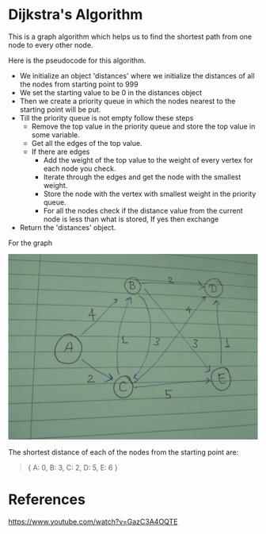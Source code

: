 # Dijkstra's Algorithm

This is a graph algorithm which helps us to find the shortest path from one node to every other node.

Here is the pseudocode for this algorithm.

* We initialize an object 'distances' where we initialize the distances of all the nodes from starting point
to 999
* We set the starting value to be 0 in the distances object
* Then we create a priority queue in which the nodes nearest to the starting point will be put.
* Till the priority queue is not empty follow these steps
    * Remove the top value in the priority queue and store the top value in some variable.
    * Get all the edges of the top value.
    * If there are edges
        * Add the weight of the top value to the weight of every vertex for each node you check.
        * Iterate through the edges and get the node with the smallest weight.
        * Store the node with the vertex with smallest weight in the priority queue.
        * For all the nodes check if the distance value from the current node is less than what is stored, 
            If yes then exchange
* Return the 'distances' object.
     

For the graph

[![solarized dualmode](https://github.com/apoorvsingh15/Algorithms-for-food/blob/master/assets/graph.jpg)](#features)

The shortest distance of each of the nodes from the starting point are:
> { A: 0, B: 3, C: 2, D: 5, E: 6 }

# References

https://www.youtube.com/watch?v=GazC3A4OQTE
